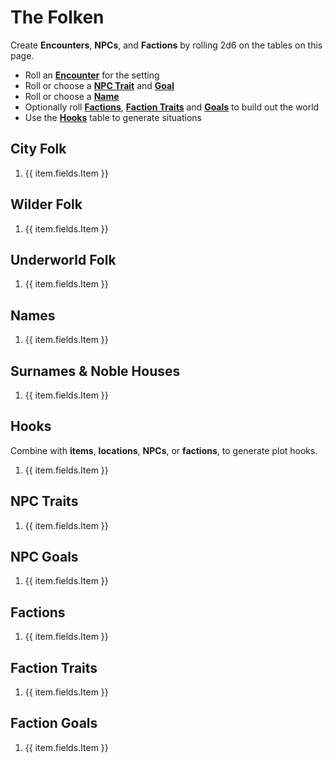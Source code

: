 # The Folken

Create **Encounters**, **NPCs**, and **Factions** by rolling 2d6 on the tables on this page.

- Roll an [**Encounter**](#city-folk) for the setting
- Roll or choose a [**NPC Trait**](#npc-traits) and [**Goal**](#npc-goals)
- Roll or choose a [**Name**](#names)
- Optionally roll [**Factions**](#factions), [**Faction Traits**](#faction-traits) and [**Goals**](#faction-goals) to build out the world
- Use the [**Hooks**](#hooks) table to generate situations

## City Folk

<ol class="d36-table">
    <li
        v-for="item in atFolkenCityFolk"
    >
        {{ item.fields.Item }}
    </li>
</ol>

## Wilder Folk

<ol class="d36-table">
    <li
        v-for="item in atFolkenWilderFolk"
    >
        {{ item.fields.Item }}
    </li>
</ol>

## Underworld Folk

<ol class="d36-table">
    <li
        v-for="item in atFolkenUnderworldFolk"
    >
        {{ item.fields.Item }}
    </li>
</ol>

## Names

<ol class="d36-table">
    <li
        v-for="item in atFolkenNames"
    >
        {{ item.fields.Item }}
    </li>
</ol>

## Surnames & Noble Houses

<ol class="d36-table">
    <li
        v-for="item in atFolkenSurnames"
    >
        {{ item.fields.Item }}
    </li>
</ol>

## Hooks

Combine with **items**, **locations**, **NPCs**, or **factions**, to generate plot hooks.

<ol class="d36-table">
    <li
        v-for="item in atFolkenHooks"
    >
        {{ item.fields.Item }}
    </li>
</ol>

## NPC Traits

<ol class="d36-table">
    <li
        v-for="item in atFolkenNpcTraits"
    >
        {{ item.fields.Item }}
    </li>
</ol>

## NPC Goals

<ol class="d36-table">
    <li
        v-for="item in atFolkenNpcGoals"
    >
        {{ item.fields.Item }}
    </li>
</ol>

## Factions

<ol class="d36-table">
    <li
        v-for="item in atFolkenFactions"
    >
        {{ item.fields.Item }}
    </li>
</ol>

## Faction Traits

<ol class="d36-table">
    <li
        v-for="item in atFolkenFactionTraits"
    >
        {{ item.fields.Item }}
    </li>
</ol>

## Faction Goals

<ol class="d36-table">
    <li
        v-for="item in atFolkenFactionGoals"
    >
        {{ item.fields.Item }}
    </li>
</ol>
